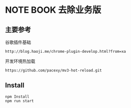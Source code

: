 # NOTE BOOK 去除业务版

## 主要参考

谷歌插件基础
```
http://blog.haoji.me/chrome-plugin-develop.html?from=xa
```

开发环境热加载
```
https://github.com/pacexy/mv3-hot-reload.git
```

## Install

```
npm Install
npm run start
```